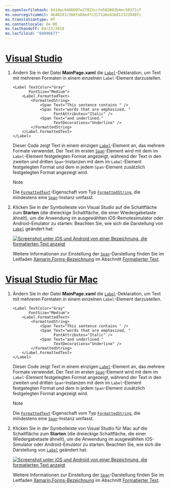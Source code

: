 ```yaml
---
ms.openlocfilehash: 841dac9486097e27923ccfe582803b4ec50371cf
ms.sourcegitcommit: 4b402d1c508fa84e4fc3171a6e43b811323948fc
ms.translationtype: HT
ms.contentlocale: de-DE
ms.lasthandoff: 04/23/2019
ms.locfileid: "60896677"
---
```

# <a name="visual-studiotabvswin"></a>[Visual Studio](#tab/vswin)

1. Ändern Sie in der Datei **MainPage.xaml** die [`Label`](xref:Xamarin.Forms.Label)-Deklaration, um Text mit mehreren Formaten in einem einzelnen `Label`-Element darzustellen.

    ```xaml
    <Label TextColor="Gray"
           FontSize="Medium">
        <Label.FormattedText>
            <FormattedString>
                <Span Text="This sentence contains " />
                <Span Text="words that are emphasized, "
                      FontAttributes="Italic" />
                <Span Text="and underlined."
                      TextDecorations="Underline" />
            </FormattedString>
        </Label.FormattedText>
    </Label>
    ```

    Dieser Code zeigt Text in einem einzigen [`Label`](xref:Xamarin.Forms.Label)-Element an, das mehrere Formate verwendet. Der Text im ersten [`Span`](xref:Xamarin.Forms.Span)-Element wird mit dem im `Label`-Element festgelegten Format angezeigt, während der Text in den zweiten und dritten `Span`-Instanzen mit dem im `Label`-Element festgelegten Format und dem in jedem `Span`-Element zusätzlich festgelegten Format angezeigt wird.

    > [!NOTE]
    > Die [`FormattedText`](xref:Xamarin.Forms.Label.FormattedText)-Eigenschaft vom Typ [`FormattedString`](xref:Xamarin.Forms.FormattedString), die mindestens eine [`Span`](xref:Xamarin.Forms.Span)-Instanz umfasst.

1. Klicken Sie in der Symbolleiste von Visual Studio auf die Schaltfläche zum **Starten** (die dreieckige Schaltfläche, die einer Wiedergabetaste ähnelt), um die Anwendung im ausgewählten iOS-Remotesimulator oder Android-Emulator zu starten: Beachten Sie, wie sich die Darstellung von [`Label`](xref:Xamarin.Forms.Label) geändert hat:

    [![Screenshot unter iOS und Android von einer Bezeichnung, die formatierten Text anzeigt](../images/label-formatted-text.png "Bezeichnung mit formatiertem Text")](../images/label-formatted-text-large.png#lightbox "Bezeichnung mit formatiertem Text")

    Weitere Informationen zur Einstellung der [`Span`](xref:Xamarin.Forms.Span)-Darstellung finden Sie im Leitfaden [Xamarin.Forms-Bezeichnung](~/xamarin-forms/user-interface/text/label.md) im Abschnitt [Formatierter Text](~/xamarin-forms/user-interface/text/label.md#formatted-text).

# <a name="visual-studio-for-mactabvsmac"></a>[Visual Studio für Mac](#tab/vsmac)

1. Ändern Sie in der Datei **MainPage.xaml** die [`Label`](xref:Xamarin.Forms.Label)-Deklaration, um Text mit mehreren Formaten in einem einzelnen `Label`-Element darzustellen.

    ```xaml
    <Label TextColor="Gray"
           FontSize="Medium">
        <Label.FormattedText>
            <FormattedString>
                <Span Text="This sentence contains " />
                <Span Text="words that are emphasized, "
                      FontAttributes="Italic" />
                <Span Text="and underlined."
                      TextDecorations="Underline" />
            </FormattedString>
        </Label.FormattedText>
    </Label>
    ```

    Dieser Code zeigt Text in einem einzigen [`Label`](xref:Xamarin.Forms.Label)-Element an, das mehrere Formate verwendet. Der Text im ersten [`Span`](xref:Xamarin.Forms.Span)-Element wird mit dem im `Label`-Element festgelegten Format angezeigt, während der Text in den zweiten und dritten `Span`-Instanzen mit dem im `Label`-Element festgelegten Format und dem in jedem `Span`-Element zusätzlich festgelegten Format angezeigt wird.

    > [!NOTE]
    > Die [`FormattedText`](xref:Xamarin.Forms.Label.FormattedText)-Eigenschaft vom Typ [`FormattedString`](xref:Xamarin.Forms.FormattedString), die mindestens eine [`Span`](xref:Xamarin.Forms.Span)-Instanz umfasst.

1. Klicken Sie in der Symbolleiste von Visual Studio für Mac auf die Schaltfläche zum **Starten** (die dreieckige Schaltfläche, die einer Wiedergabetaste ähnelt), um die Anwendung im ausgewählten iOS-Simulator oder Android-Emulator zu starten. Beachten Sie, wie sich die Darstellung von [`Label`](xref:Xamarin.Forms.Label) geändert hat:

    [![Screenshot unter iOS und Android von einer Bezeichnung, die formatierten Text anzeigt](../images/label-formatted-text.png "Bezeichnung mit formatiertem Text")](../images/label-formatted-text-large.png#lightbox "Bezeichnung mit formatiertem Text")

    Weitere Informationen zur Einstellung der [`Span`](xref:Xamarin.Forms.Span)-Darstellung finden Sie im Leitfaden [Xamarin.Forms-Bezeichnung](~/xamarin-forms/user-interface/text/label.md) im Abschnitt [Formatierter Text](~/xamarin-forms/user-interface/text/label.md#formatted-text).
